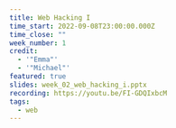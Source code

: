 ```yaml
---
title: Web Hacking I
time_start: 2022-09-08T23:00:00.000Z
time_close: ""
week_number: 1
credit:
  - '"Emma"'
  - '"Michael"'
featured: true
slides: week_02_web_hacking_i.pptx
recording: https://youtu.be/FI-GDQIxbcM
tags:
  - web
---
```


